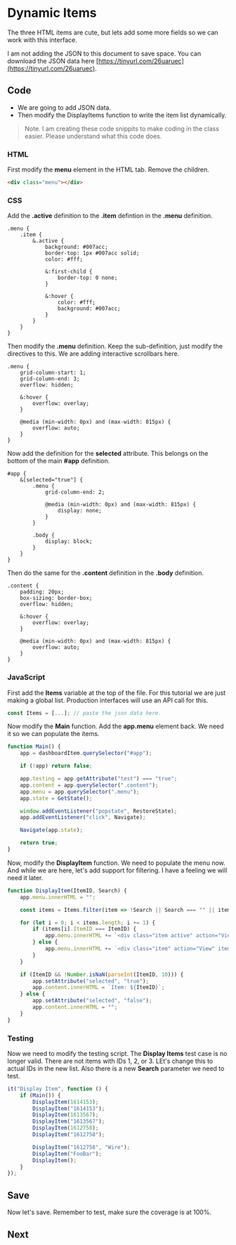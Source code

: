 # Dynamic Items

The three HTML items are cute, but lets add some more fields so we can work with this interface.

I am not adding the JSON to this document to save space. You can download the JSON data here [https://tinyurl.com/26uaruec](https://tinyurl.com/26uaruec).

## Code
* We are going to add JSON data.
* Then modify the DisplayItems function to write the item list dynamically.

> Note. I am creating these code snippits to make coding in the class easier. Please understand what this code does.

### HTML
First modify the **menu** element in the HTML tab. Remove the children.

```html
<div class="menu"></div>
```

### CSS
Add the **.active** definition to the **.item** defintion in the **.menu** definition.

```less
.menu {
    .item {
        &.active {
            background: #007acc;
            border-top: 1px #007acc solid;
            color: #fff;

            &:first-child {
                border-top: 0 none;
            }

            &:hover {
                color: #fff;
                background: #007acc;
            }
        }
    }
}
```

Then modify the **.menu** definition. Keep the sub-definition, just modify the directives to this. We are adding interactive scrollbars here.

```less
.menu {
    grid-column-start: 1;
    grid-column-end: 3;
    overflow: hidden;

    &:hover {
        overflow: overlay;
    }

    @media (min-width: 0px) and (max-width: 815px) {
        overflow: auto;
    }
}
```

Now add the definition for the **selected** attribute. This belongs on the bottom of the main **#app** definition.

```less
#app {
    &[selected="true"] {
        .menu {
            grid-column-end: 2;

            @media (min-width: 0px) and (max-width: 815px) {
                display: none;
            }
        }

        .body {
            display: block;
        }
    }
}
```

Then do the same for the **.content** definition in the **.body** definition.

```less
.content {
    padding: 20px;
    box-sizing: border-box;
    overflow: hidden;

    &:hover {
        overflow: overlay;
    }

    @media (min-width: 0px) and (max-width: 815px) {
        overflow: auto;
    }
}
```

### JavaScript
First add the **Items** variable at the top of the file. For this tutorial we are just making a global list. Production interfaces will use an API call for this.

```js
const Items = [...]; // paste the json data here.
```

Now modify the **Main** function. Add the **app.menu** element back. We need it so we can populate the items.

```js
function Main() {
    app = dashboardItem.querySelector("#app");

    if (!app) return false;

    app.testing = app.getAttribute("test") === "true";
    app.content = app.querySelector(".content");
    app.menu = app.querySelector(".menu");
    app.state = GetState();

    window.addEventListener("popstate", RestoreState);
    app.addEventListener("click", Navigate);

    Navigate(app.state);

    return true;
}
```

Now, modify the **DisplayItem** function. We need to populate the menu now. And while we are here, let's add support for filtering. I have a feeling we will need it later.

```js
function DisplayItem(ItemID, Search) {
    app.menu.innerHTML = "";

    const items = Items.filter(item => !Search || Search === "" || item.Name.toLowerCase().indexOf(Search.toLowerCase()) >= 0);

    for (let i = 0; i < items.length; i += 1) {
        if (items[i].ItemID === ItemID) {
            app.menu.innerHTML += `<div class="item active" action="View" itemid="${items[i].ItemID}">${items[i].Name}</div>`;
        } else {
            app.menu.innerHTML += `<div class="item" action="View" itemid="${items[i].ItemID}">${items[i].Name}</div>`;
        }
    }

    if (ItemID && !Number.isNaN(parseInt(ItemID, 10))) {
        app.setAttribute("selected", "true");
        app.content.innerHTML = `Item: ${ItemID}`;
    } else {
        app.setAttribute("selected", "false");
        app.content.innerHTML = "";
    }
}
```

### Testing
Now we need to modify the testing script. The **Display Items** test case is no longer valid. There are not items with IDs 1, 2, or 3. LEt's change this to actual IDs in the new list. Also there is a new **Search** parameter we need to test.

```js
it("Display Item", function () {
    if (Main()) {
        DisplayItem(1614153);
        DisplayItem("1614153");
        DisplayItem(1613567);
        DisplayItem("1613567");
        DisplayItem(1612758);
        DisplayItem("1612758");

        DisplayItem("1612758", "Wire");
        DisplayItem("FooBar");
        DisplayItem();
    }
});
```

## Save
Now let's save. Remember to test, make sure the coverage is at 100%.

## Next
